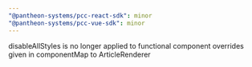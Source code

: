 ```yaml
---
"@pantheon-systems/pcc-react-sdk": minor
"@pantheon-systems/pcc-vue-sdk": minor
---
```


disableAllStyles is no longer applied to functional component overrides given in
componentMap to ArticleRenderer
